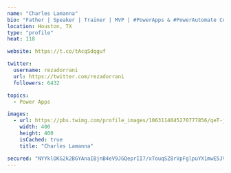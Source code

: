 ```yaml
---
name: "Charles Lamanna"
bio: "Father | Speaker | Trainer | MVP | #PowerApps & #PowerAutomate Community Super User | YouTuber Right-pointing triangle http://youtube.com/c/rezadorrani | Learn - Share - Clockwise rightwards and leftwards open circle arrows"
location: Houston, TX
type: "profile"
heat: 118

website: https://t.co/tAcqSdqguf

twitter:
  username: rezadorrani
  url: https://twitter.com/rezadorrani
  followers: 6432

topics:
  - Power Apps

images:
  - url: https://pbs.twimg.com/profile_images/1063114045270777856/qeT-jpWr_400x400.jpg
    width: 400
    height: 400
    isCached: true
    title: "Charles Lamanna"

secured: "NYYklOKG2k2BGYAnaIBjnB4eV9JGQeprII7/xTouqSZ8rVpFglpuYX1mwE5JV5kdArSphQjqIfgiYdyPNZen/n+2d8tO+N3SUbUfpCS16WIPROCiusoFNIf8VaPFaVl2b8tziLgrWpmFSg3dUhA94I8sijOYv+SYVMN0wLd41lBnNHh5I6XLogjcwkr9OrMX90Q7tWFz6ulGCZZC3llAh88da7Vk0oCoFjgMreUpQaGBRKKqrB2Ewmf4dBaQjZVRVTdTTEAH3fgIUz+smTzQyFBLPaBuCDZRN7f0M/mP6qdMrV6f/T0FW0N/KuIz0QUzsv+casvxBo13l+csZY9MDO715pzke8EUwkiYSuOocRsy2oE0RRc2kc0+GJiujdQCsd1n1AWOA3sDVa8Pkx7DG0smZ6OP7vlUFsA8jKQJgwE=;40EzihgU4RXORmYrLVsshw=="
---
```


